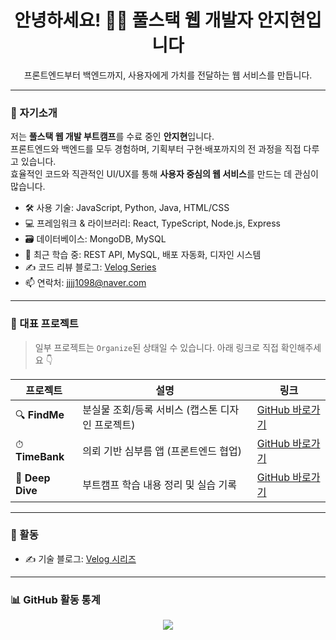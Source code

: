 <h1 align="center">안녕하세요! 👩‍💻 풀스택 웹 개발자 안지현입니다</h1>
<p align="center">프론트엔드부터 백엔드까지, 사용자에게 가치를 전달하는 웹 서비스를 만듭니다.</p>

---

### 👋 자기소개

저는 **풀스택 웹 개발 부트캠프**를 수료 중인 **안지현**입니다.  
프론트엔드와 백엔드를 모두 경험하며, 기획부터 구현·배포까지의 전 과정을 직접 다루고 있습니다.  
효율적인 코드와 직관적인 UI/UX를 통해 **사용자 중심의 웹 서비스**를 만드는 데 관심이 많습니다.

- 🛠 사용 기술: JavaScript, Python, Java, HTML/CSS  
- 💻 프레임워크 & 라이브러리: React, TypeScript, Node.js, Express  
- 🗃 데이터베이스: MongoDB, MySQL  
- 🌱 최근 학습 중: REST API, MySQL, 배포 자동화, 디자인 시스템
- ✍️ 코드 리뷰 블로그: [Velog Series](https://velog.io/@jjjj1098/series)
- 📫 연락처: [jjjj1098@naver.com](mailto:jjjj1098@naver.com)

---

### 💼 대표 프로젝트

> 일부 프로젝트는 `Organize`된 상태일 수 있습니다. 아래 링크로 직접 확인해주세요 👇

| 프로젝트 | 설명 | 링크 |
|----------|------|------|
| 🔍 **FindMe** | 분실물 조회/등록 서비스 (캡스톤 디자인 프로젝트) | [GitHub 바로가기](https://github.com/FindME-CapstoneDesign1) |
| ⏱ **TimeBank** | 의뢰 기반 심부름 앱 (프론트엔드 협업) | [GitHub 바로가기](https://github.com/yamarket) |
| 📘 **Deep Dive** | 부트캠프 학습 내용 정리 및 실습 기록 | [GitHub 바로가기](https://github.com/jjjj1098/deep-dive) |

---

### 🧠 활동

- ✍️ 기술 블로그: [Velog 시리즈](https://velog.io/@jjjj1098/series)

---

### 📊 GitHub 활동 통계

<p align="center">
  <img src="https://github-readme-stats.vercel.app/api?username=jjjj1098&show_icons=true&theme=default" />
</p>
